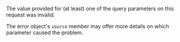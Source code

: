 ---
---
The value provided for (at least) one of the query parameters on this request was invalid. 

The error object's `source` member may offer more details on which parameter caused the problem.
